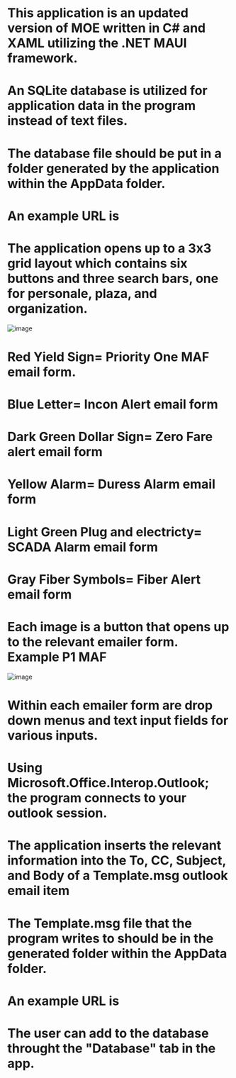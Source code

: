 # This application is an updated version of MOE written in C# and XAML utilizing the .NET MAUI framework. 

# An SQLite database is utilized for application data in the program instead of text files. 

# The database file should be put in a folder generated by the application within the AppData folder.
# An example URL is

# The application opens up to a 3x3 grid layout which contains six buttons and three search bars, one for personale, plaza, and organization.

![image](https://user-images.githubusercontent.com/91855477/197878868-ea900c82-18bf-40a4-8ba5-e445962ef66a.png)

# Red Yield Sign= Priority One MAF email form.
# Blue Letter= Incon Alert email form
# Dark Green Dollar Sign= Zero Fare alert email form
# Yellow Alarm= Duress Alarm email form
# Light Green Plug and electricty= SCADA Alarm email form
# Gray Fiber Symbols= Fiber Alert email form

# Each image is a button that opens up to the relevant emailer form. Example P1 MAF
![image](https://user-images.githubusercontent.com/91855477/199598885-a799ff58-4673-4bee-a92c-dbdd6d937496.png)

# Within each emailer form are drop down menus and text input fields for various inputs. 
# Using Microsoft.Office.Interop.Outlook; the program connects to your outlook session.
# The application inserts the relevant information into the To, CC, Subject, and Body of a Template.msg outlook email item 

# The Template.msg file that the program writes to should be in the generated folder within the AppData folder. 
# An example URL is

# The user can add to the database throught the "Database" tab in the app.
